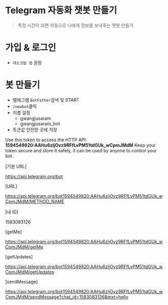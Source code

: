 # Telegram 자동화 챗봇 만들기

> 특정 시간이 되면 자동으로 나에게 정보를 보내주는 챗봇 만들기



# 가입 & 로그인

* `데스크탑 앱` 권장



# 봇 만들기

* 텔레그램 `BotFather`검색 및 START
* `/newbot`클릭
* 이름 설정
  * gwangjusaram
  * gwangjusaram_bot
* 토큰값 안전한 곳에 저장



Use this token to access the HTTP API:
**1594549820:AAHu6zljOvz9RFfLvPM51tdGUk_wCpmJMdM**
Keep your token secure and store it safely, it can be used by anyone to control your bot.



[기본 URL]

https://api.telegram.org/bot<token>



[URL]

https://api.telegram.org/bot1594549820:AAHu6zljOvz9RFfLvPM51tdGUk_wCpmJMdM/METHOD_NAME



[내 ID]

1583083126



[getMe]

https://api.telegram.org/bot1594549820:AAHu6zljOvz9RFfLvPM51tdGUk_wCpmJMdM/getMe



[getUpdates]

https://api.telegram.org/bot1594549820:AAHu6zljOvz9RFfLvPM51tdGUk_wCpmJMdM/getUpdates



[sendMessage]

https://api.telegram.org/bot1594549820:AAHu6zljOvz9RFfLvPM51tdGUk_wCpmJMdM/sendMessage?chat_id=1583083126&text=hello